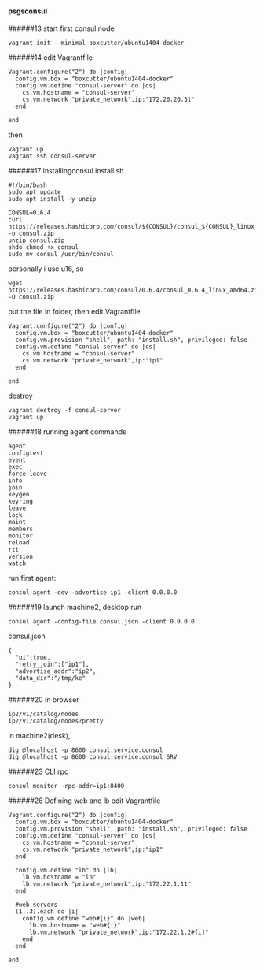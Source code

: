 #### psgsconsul
######13
start first consul node
```
vagrant init --minimal boxcutter/ubuntu1404-docker
```
######14 
edit Vagrantfile
```
Vagrant.configure("2") do |config|
  config.vm.box = "boxcutter/ubuntu1404-docker"
  config.vm.define "consul-server" do |cs|
    cs.vm.hostname = "consul-server"
    cs.vm.network "private_network",ip:"172.20.20.31"
  end

end
```
then
```
vagrant up
vagrant ssh consul-server
```
######17 installingconsul
install.sh
```
#!/bin/bash
sudo apt update
sudo apt install -y unzip

CONSUL=0.6.4
curl https://releases.hashicorp.com/consul/${CONSUL}/consul_${CONSUL}_linux_amd64.zip -o consul.zip
unzip consul.zip
shdo chmod +x consul
sudo mv consul /usr/bin/consul
```
personally i use u16, so
```
wget https://releases.hashicorp.com/consul/0.6.4/consul_0.6.4_linux_amd64.zip -O consul.zip
```
put the file in folder, then edit Vagrantfile
```
Vagrant.configure("2") do |config|
  config.vm.box = "boxcutter/ubuntu1404-docker"
  config.vm.provision "shell", path: "install.sh", privileged: false
  config.vm.define "consul-server" do |cs|
    cs.vm.hostname = "consul-server"
    cs.vm.network "private_network",ip:"ip1"
  end

end
```
destroy
```
vagrant destroy -f consul-server
vagrant up
```
######18 running agent
commands
```
agent
configtest
event
exec
force-leave
info
join
keygen
keyring
leave
lock
maint
members
monitor
reload
rtt
version
watch
```
run first agent:
```
consul agent -dev -advertise ip1 -client 0.0.0.0
```
######19
launch machine2, desktop
run
```
consul agent -config-file consul.json -client 0.0.0.0
```
consul.json
```
{
  "ui":true,
  "retry_join":["ip1"],
  "advertise_addr":"ip2",
  "data_dir":"/tmp/ke"
}
```
######20
in browser
```
ip2/v1/catalog/nodes
ip2/v1/catalog/nodes?pretty
```
in machine2(desk),
```
dig @localhost -p 8600 consul.service.consul
dig @localhost -p 8600 consul.service.consul SRV
```

######23 CLI rpc
```
consul monitor -rpc-addr=ip1:8400
```

######26 Defining web and lb
edit Vagrantfile
```
Vagrant.configure("2") do |config|
  config.vm.box = "boxcutter/ubuntu1404-docker"
  config.vm.provision "shell", path: "install.sh", privileged: false
  config.vm.define "consul-server" do |cs|
    cs.vm.hostname = "consul-server"
    cs.vm.network "private_network",ip:"ip1"
  end
  
  config.vm.define "lb" do |lb|
    lb.vm.hostname = "lb"
    lb.vm.network "private_network",ip:"172.22.1.11"
  end
  
  #web servers
  (1..3).each do |i|
    config.vm.define "web#{i}" do |web|
      lb.vm.hostname = "web#{i}"
      lb.vm.network "private_network",ip:"172.22.1.2#{i]"
    end
  end

end
```
